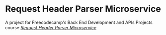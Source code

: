 # Request Header Parser Microservice
A project for Freecodecamp's Back End Development and APIs Projects course
*[Request Header Parser Microservice](https://www.freecodecamp.org/learn/apis-and-microservices/apis-and-microservices-projects/request-header-parser-microservice)*
